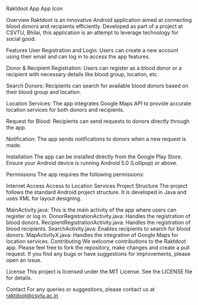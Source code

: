Raktdoot App
App Icon

Overview
Raktdoot is an innovative Android application aimed at connecting blood donors and recipients efficiently. Developed as part of a project at CSVTU, Bhilai, this application is an attempt to leverage technology for social good.

Features
User Registration and Login: Users can create a new account using their email and can log in to access the app features.

Donor & Recipient Registration: Users can register as a blood donor or a recipient with necessary details like blood group, location, etc.

Search Donors: Recipients can search for available blood donors based on their blood group and location.

Location Services: The app integrates Google Maps API to provide accurate location services for both donors and recipients.

Request for Blood: Recipients can send requests to donors directly through the app.

Notification: The app sends notifications to donors when a new request is made.

Installation
The app can be installed directly from the Google Play Store. Ensure your Android device is running Android 5.0 (Lollipop) or above.

Permissions
The app requires the following permissions:

Internet Access
Access to Location Services
Project Structure
The project follows the standard Android project structure. It is developed in Java and uses XML for layout designing.

MainActivity.java: This is the main activity of the app where users can register or log in.
DonorRegistrationActivity.java: Handles the registration of blood donors.
RecipientRegistrationActivity.java: Handles the registration of blood recipients.
SearchActivity.java: Enables recipients to search for blood donors.
MapActivityX.java: Handles the integration of Google Maps for location services.
Contributing
We welcome contributions to the Raktdoot app. Please feel free to fork the repository, make changes and create a pull request. If you find any bugs or have suggestions for improvements, please open an issue.

License
This project is licensed under the MIT License. See the LICENSE file for details.

Contact
For any queries or suggestions, please contact us at raktdoot@csvtu.ac.in
